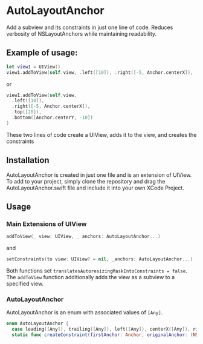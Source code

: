 # AutoLayoutAnchor
Add a subview and its constraints in just one line of code. Reduces verbosity of NSLayoutAnchors while maintaining readability.

## Example of usage:
```swift
let view1 = UIView()
view1.addToView(self.view, .left([10]), .right([-5, Anchor.centerX]), .top([28]), .bottom([Anchor.centerY, -10]))
```

or 

```swift
view1.addToView(self.view, 
  .left([10]), 
  .right([-5, Anchor.centerX]), 
  .top([28]), 
  .bottom([Anchor.centerY, -10])
)
```
These two lines of code create a UIView, adds it to the view, and creates the constraints

## Installation
AutoLayoutAnchor is created in just one file and is an extension of UIView. To add to your project, simply clone the repository and drag the AutoLayoutAnchor.swift file and include it into your own XCode Project.

## Usage

### Main Extensions of UIView
```swift
addToView(_ view: UIView, _ anchors: AutoLayoutAnchor...)
```
and
```swift
setConstraints(to view: UIView? = nil, _anchors: AutoLayoutAnchor...)
```
Both functions set `translatesAutoresizingMaskIntoConstraints = false`. The `addToView` function additionally adds the view as a subview to a specified view.

### AutoLayoutAnchor

AutoLayoutAnchor is an enum with associated values of `[Any]`. 

```swift
enum AutoLayoutAnchor {
  case leading([Any]), trailing([Any]), left([Any]), centerX([Any]), right([Any]), top([Any]), firstB([Any]), centerY([Any]),   lastB([Any]), bottom([Any]), width([Any]), height([Any])
  static func createConstraint(firstAnchor: Anchor, originalAnchor: (NSLayoutXAxisAnchor?, NSLayoutYAxisAnchor?, NSLayoutDimension?), originalView: UIView?, array: [Any]) -> NSLayoutConstraint?
```
